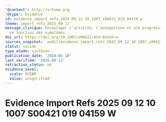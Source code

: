 ```yaml
---
'@context': http://schema.org
'@type': Evidence
id: evidence_import_refs_2025_09_12_10_1007_s00421_019_04159_w
theme: import_refs_2025_09_12
message_clinique: Encourager l’activité, l’autogestion et une progression graduée
  en fonction des symptômes.
doi_url: https://doi.org/10.1007/s00421-019-04159-w
sources_snapshot: _audit/evidence_import_refs_2025_09_12_10_1007_s00421_019_04159_w.json
statut: valide
type_etude: synthese
publication_date: '2019-05-10'
last_verified: '2025-09-12'
retraction_status: ok
evidence_level:
  scale: OCEBM
  value: unspecified
---
```

# Evidence Import Refs 2025 09 12 10 1007 S00421 019 04159 W

